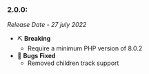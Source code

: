 ### 2.0.0:

_Release Date - 27 july 2022_
-   ⛏️ **Breaking**
    -   Require a minimum PHP version of 8.0.2
-   🐛 **Bugs Fixed**
    -   Removed children track support